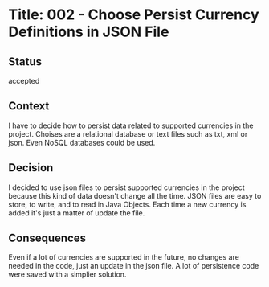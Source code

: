 # Title: 002 - Choose Persist Currency Definitions in JSON File


## Status 

accepted


## Context 

I have to decide how to persist data related to supported currencies in the project. Choises are a relational database or text files such as txt, xml or json. Even NoSQL databases could be used.


## Decision 

I decided to use json files to persist supported currencies in the project because this kind of data doesn't change all the time. JSON files are easy to store, to write, and to read in Java Objects. Each time a new currency is added it's just a matter of update the file.


## Consequences 

Even if a lot of currencies are supported in the future, no changes are needed in the code, just an update in the json file. A lot of persistence code were saved with a simplier solution.
